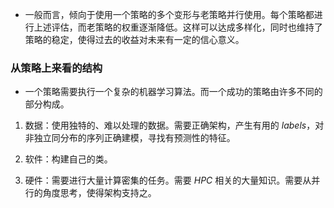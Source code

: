 - 一般而言，倾向于使用一个策略的多个变形与老策略并行使用。每个策略都进行上述评估，而老策略的权重逐渐降低。这样可以达成多样化，同时也维持了策略的稳定，使得过去的收益对未来有一定的信心意义。

### 从策略上来看的结构

- 一个策略需要执行一个复杂的机器学习算法。而一个成功的策略由许多不同的部分构成。

1. 数据：使用独特的、难以处理的数据。需要正确架构，产生有用的 $labels$，对非独立同分布的序列正确建模，寻找有预测性的特征。

2. 软件：构建自己的类。

3. 硬件：需要进行大量计算密集的任务。需要 $HPC$ 相关的大量知识。需要从并行的角度思考，使得架构支持之。